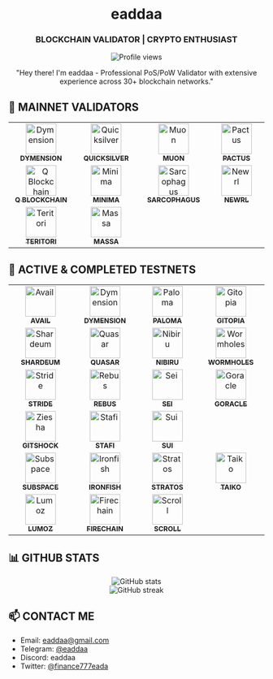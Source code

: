 <div align="center">
  <h1>eaddaa</h1>
  <h3>BLOCKCHAIN VALIDATOR | CRYPTO ENTHUSIAST</h3>
  
  <img src="https://komarev.com/ghpvc/?username=eaddaa&color=blueviolet" alt="Profile views"/>
  
  <p>"Hey there! I'm eaddaa - Professional PoS/PoW Validator with extensive experience across 30+ blockchain networks."</p>
</div>

## 🌟 MAINNET VALIDATORS

<div align="center">
  <table>
    <tr>
      <td align="center" width="150">
        <a href="https://dymension.explorers.guru/validator/dymvaloper1gkq6zsdzuf0gnah7h8lwfqfhh3qt5uthws2599" target="_blank">
          <img src="https://pbs.twimg.com/profile_images/1663159896701820928/by0GLREA_400x400.jpg" width="60" alt="Dymension"/>
          <br/>
          <sub><b>DYMENSION</b></sub>
        </a>
      </td>
      <td align="center" width="150">
        <a href="https://quicksilver.explorers.guru/validator/quickvaloper194psnczqjngneqgu5updp3a5ac3eq87n72qjwh" target="_blank">
          <img src="https://pbs.twimg.com/profile_images/1743937771046096897/xA8ls39q_400x400.png" width="60" alt="Quicksilver"/>
          <br/>
          <sub><b>QUICKSILVER</b></sub>
        </a>
      </td>
      <td align="center" width="150">
        <a href="https://www.muon.net/" target="_blank">
          <img src="https://pbs.twimg.com/profile_images/1879918084095361024/OcDQdrO5_400x400.jpg" width="60" alt="Muon"/>
          <br/>
          <sub><b>MUON</b></sub>
        </a>
      </td>
      <td align="center" width="150">
        <a href="https://www.pactus.org/" target="_blank">
          <img src="https://pbs.twimg.com/profile_images/1767588889743785984/lvzTWqcm_400x400.jpg" width="60" alt="Pactus"/>
          <br/>
          <sub><b>PACTUS</b></sub>
        </a>
      </td>
    </tr>
    <tr>
      <td align="center" width="150">
        <a href="https://hq.q.org/staking/validators/0x880782a92C578FF738c5507450c13AE27e72A816" target="_blank">
          <img src="https://i.ibb.co/Zc3ZFyQ/Q-block.jpg" width="60" alt="Q Blockchain"/>
          <br/>
          <sub><b>Q BLOCKCHAIN</b></sub>
        </a>
      </td>
      <td align="center" width="150">
        <a href="https://www.minima.global/" target="_blank">
          <img src="https://pbs.twimg.com/profile_images/1614917590970679299/VHANyjFy_400x400.png" width="60" alt="Minima"/>
          <br/>
          <sub><b>MINIMA</b></sub>
        </a>
      </td>
      <td align="center" width="150">
        <a href="https://github.com/Core-Node-Team/Testnet-TR/tree/main/Sarcophagus/Domain-Settings" target="_blank">
          <img src="https://pbs.twimg.com/profile_images/1299025554163871744/wNNzn8OT_400x400.jpg" width="60" alt="Sarcophagus"/>
          <br/>
          <sub><b>SARCOPHAGUS</b></sub>
        </a>
      </td>
      <td align="center" width="150">
        <a href="https://twitter.com/newrl_layer1" target="_blank">
          <img src="https://pbs.twimg.com/profile_images/1567814417630511107/MyafMY_R_400x400.png" width="60" alt="Newrl"/>
          <br/>
          <sub><b>NEWRL</b></sub>
        </a>
      </td>
    </tr>
    <tr>
      <td align="center" width="150">
        <a href="https://teritori.explorers.guru/validator/torivaloper1s90e3fzjzfawucev597u5lpxnjs2wdna47ffu6" target="_blank">
          <img src="https://i.ibb.co/z5nyhjk/teritori.png" width="60" alt="Teritori"/>
          <br/>
          <sub><b>TERITORI</b></sub>
        </a>
      </td>
      <td align="center" width="150">
        <a href="https://medium.com/@altai0/massa-the-decentralized-and-scaled-blockchain-d%C3%BC%C4%9F%C3%BCm-olu%C5%9Fturma-t%C3%BCrk%C3%A7e-7713d46c246c" target="_blank">
          <img src="https://pbs.twimg.com/profile_images/1907828434136412160/jLEXYCZ__400x400.jpg" width="60" alt="Massa"/>
          <br/>
          <sub><b>MASSA</b></sub>
        </a>
      </td>
    </tr>
  </table>
</div>

## 🧪 ACTIVE & COMPLETED TESTNETS

<div align="center">
  <table>
    <tr>
      <td align="center" width="150">
        <a href="https://goldberg.avail.tools/#/explorer/query/0x6ba6552ab2967c69434c710ee047143bfd25170c19653867bc40adb4b9f5d645" target="_blank">
          <img src="https://pbs.twimg.com/profile_images/1671126588694609920/THQgYJtf_400x400.png" width="60" alt="Avail"/>
          <br/>
          <sub><b>AVAIL</b></sub>
        </a>
      </td>
      <td align="center" width="150">
        <a href="https://dymension.explorers.guru/validator/dym19ks2zar84w4g4cfr9r39hvt3c8a7lt4plwszj9" target="_blank">
          <img src="https://pbs.twimg.com/profile_images/1663159896701820928/by0GLREA_400x400.jpg" width="60" alt="Dymension"/>
          <br/>
          <sub><b>DYMENSION</b></sub>
        </a>
      </td>
      <td align="center" width="150">
        <a href="https://explorers.acloud.pp.ua/paloma-testnet/staking/palomavaloper1y3r97ma99frzwyxkk4372yufhzql0uxqf9a0dl" target="_blank">
          <img src="https://i.ibb.co/q9spbK3/paloma.png" width="60" alt="Paloma"/>
          <br/>
          <sub><b>PALOMA</b></sub>
        </a>
      </td>
      <td align="center" width="150">
        <a href="https://gitopia.explorers.guru/validator/gitopiavaloper1qxttplah2cd0ssez5rla9e7lc540yxpga9eahr" target="_blank">
          <img src="https://pbs.twimg.com/profile_images/1440291565302284304/0r9YJOJW_400x400.png" width="60" alt="Gitopia"/>
          <br/>
          <sub><b>GITOPIA</b></sub>
        </a>
      </td>
    </tr>
    <tr>
      <td align="center" width="150">
        <a href="https://shardeum.org/" target="_blank">
          <img src="https://pbs.twimg.com/profile_images/1808852486402211840/4B19YQz__400x400.jpg" width="60" alt="Shardeum"/>
          <br/>
          <sub><b>SHARDEUM</b></sub>
        </a>
      </td>
      <td align="center" width="150">
        <a href="https://quasar.explorers.guru/validator/quasar19ks2zar84w4g4cfr9r39hvt3c8a7lt4prsxe6w" target="_blank">
          <img src="https://i.ibb.co/W5g5nJ8/quasar.png" width="60" alt="Quasar"/>
          <br/>
          <sub><b>QUASAR</b></sub>
        </a>
      </td>
      <td align="center" width="150">
        <a href="https://explorers.acloud.pp.ua/nibiru-testnet/staking/nibivaloper1vyvlllnu9mest2pxljvppm7ksq3a9y69lt039h" target="_blank">
          <img src="https://i.ibb.co/55X0khT/nibiru.png" width="60" alt="Nibiru"/>
          <br/>
          <sub><b>NIBIRU</b></sub>
        </a>
      </td>
      <td align="center" width="150">
        <a href="https://www.wormholesscan.com/#/AccountDetail/0x1621Bbd77823E8cfdB264BAB2cBEd70C64da45f9" target="_blank">
          <img src="https://i.ibb.co/vJK8TGX/wormholes.jpg" width="60" alt="Wormholes"/>
          <br/>
          <sub><b>WORMHOLES</b></sub>
        </a>
      </td>
    </tr>
    <tr>
      <td align="center" width="150">
        <a href="https://stride.explorers.guru/validator/stridevaloper1t88jsgyyf5a77xaqj8lagt32lyelktsl2h43t7" target="_blank">
          <img src="https://i.ibb.co/TmZBHf2/stride.png" width="60" alt="Stride"/>
          <br/>
          <sub><b>STRIDE</b></sub>
        </a>
      </td>
      <td align="center" width="150">
        <a href="https://rebus.explorers.guru/validator/rebusvaloper1fnl7fc07k5hdz0q5mwuylsfal8ckxppp46p64v" target="_blank">
          <img src="https://i.ibb.co/tMsW6JW/rebus.png" width="60" alt="Rebus"/>
          <br/>
          <sub><b>REBUS</b></sub>
        </a>
      </td>
      <td align="center" width="150">
        <a href="https://sei.explorers.guru/validator/seivaloper194psnczqjngneqgu5updp3a5ac3eq87ncq747a" target="_blank">
          <img src="https://pbs.twimg.com/profile_images/1608883260465061888/w1Eh5L4X_400x400.jpg" width="60" alt="Sei"/>
          <br/>
          <sub><b>SEI</b></sub>
        </a>
      </td>
      <td align="center" width="150">
        <a href="https://github.com/Kral001/Goracle-Network-Node-Kurulum-Rehberi/blob/main/README.md" target="_blank">
          <img src="https://pbs.twimg.com/profile_images/1527628502597521411/NPPJeSYq_400x400.jpg" width="60" alt="Goracle"/>
          <br/>
          <sub><b>GORACLE</b></sub>
        </a>
      </td>
    </tr>
    <tr>
      <td align="center" width="150">
        <a href="https://twitter.com/ZieshaNetwork" target="_blank">
          <img src="https://pbs.twimg.com/profile_images/1609169358193844224/wFzdThao_400x400.jpg" width="60" alt="Ziesha"/>
          <br/>
          <sub><b>GITSHOCK</b></sub>
        </a>
      </td>
      <td align="center" width="150">
        <a href="https://www.stafi.io/" target="_blank">
          <img src="https://pbs.twimg.com/profile_images/1491695440550842373/xbqVn2QD_400x400.jpg" width="60" alt="Stafi"/>
          <br/>
          <sub><b>STAFI</b></sub>
        </a>
      </td>
      <td align="center" width="150">
        <a href="https://sui.io/" target="_blank">
          <img src="https://pbs.twimg.com/profile_images/1646997964441939968/mVPQgClg_400x400.jpg" width="60" alt="Sui"/>
          <br/>
          <sub><b>SUI</b></sub>
        </a>
      </td>
    </tr>
    <tr>
      <td align="center" width="150">
        <a href="https://subspace.network/" target="_blank">
          <img src="https://pbs.twimg.com/profile_images/1382564944198078464/-7D9uyig_400x400.jpg" width="60" alt="Subspace"/>
          <br/>
          <sub><b>SUBSPACE</b></sub>
        </a>
      </td>
      <td align="center" width="150">
        <a href="https://ironfish.network/" target="_blank">
          <img src="https://pbs.twimg.com/profile_images/1367581984986296320/kxDDjheA_400x400.jpg" width="60" alt="Ironfish"/>
          <br/>
          <sub><b>IRONFISH</b></sub>
        </a>
      </td>
      <td align="center" width="150">
        <a href="https://www.thestratos.org/" target="_blank">
          <img src="https://pbs.twimg.com/profile_images/1354172599874560000/jA-zebSN_400x400.png" width="60" alt="Stratos"/>
          <br/>
          <sub><b>STRATOS</b></sub>
        </a>
      </td>
      <td align="center" width="150">
        <a href="https://taiko.xyz/" target="_blank">
          <img src="https://pbs.twimg.com/profile_images/1601055081675325440/ycMVxfJt_400x400.jpg" width="60" alt="Taiko"/>
          <br/>
          <sub><b>TAIKO</b></sub>
        </a>
      </td>
    </tr>
    <tr>
      <td align="center" width="150">
        <a href="https://lumoz.org/" target="_blank">
          <img src="https://pbs.twimg.com/profile_images/1608632586137395201/Khrl4_wJ_400x400.jpg" width="60" alt="Lumoz"/>
          <br/>
          <sub><b>LUMOZ</b></sub>
        </a>
      </td>
      <td align="center" width="150">
        <a href="https://firechain.com/" target="_blank">
          <img src="https://pbs.twimg.com/profile_images/1649948450996330496/iQVqbpo4_400x400.jpg" width="60" alt="Firechain"/>
          <br/>
          <sub><b>FIRECHAIN</b></sub>
        </a>
      </td>
      <td align="center" width="150">
        <a href="https://scroll.io/" target="_blank">
          <img src="https://pbs.twimg.com/profile_images/1523593944386326528/rVjsezsD_400x400.jpg" width="60" alt="Scroll"/>
          <br/>
          <sub><b>SCROLL</b></sub>
        </a>
      </td>
    </tr>
  </table>
</div>

## 📊 GITHUB STATS

<div align="center">
  <img src="https://github-readme-stats.vercel.app/api?username=eaddaa&show_icons=true&theme=dark" alt="GitHub stats"/>
  <br/>
  <img src="https://github-readme-streak-stats.herokuapp.com/?user=eaddaa&theme=dark" alt="GitHub streak"/>
</div>

## 📫 CONTACT ME

- Email: eaddaa@gmail.com
- Telegram: [@eaddaa](https://t.me/eaddaa)
- Discord: eaddaa
- Twitter: [@finance777eada](https://twitter.com/finance777eada)
